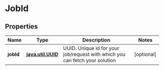 # JobId

## Properties
Name | Type | Description | Notes
------------ | ------------- | ------------- | -------------
**jobId** | [**java.util.UUID**](java.util.UUID.md) | UUID. Unique id for your job/request with which you can fetch your solution |  [optional]
